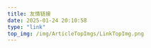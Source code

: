 ```yaml
---
title: 友情链接
date: 2025-01-24 20:10:58
type: "link"
top_img: /img/ArticleTopImgs/LinkTopImg.png
---
```

